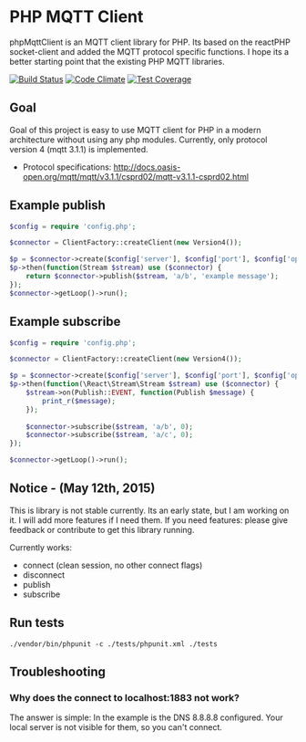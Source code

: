 # PHP MQTT Client

phpMqttClient is an MQTT client library for PHP. Its based on the reactPHP socket-client and added the MQTT protocol
specific functions. I hope its a better starting point that the existing PHP MQTT libraries. 

[![Build Status](https://travis-ci.org/oliverlorenz/phpMqttClient.svg?branch=master)](https://travis-ci.org/oliverlorenz/phpMqttClient) 
[![Code Climate](https://codeclimate.com/github/oliverlorenz/phpMqttClient/badges/gpa.svg)](https://codeclimate.com/github/oliverlorenz/phpMqttClient) 
[![Test Coverage](https://codeclimate.com/github/oliverlorenz/phpMqttClient/badges/coverage.svg)](https://codeclimate.com/github/oliverlorenz/phpMqttClient/coverage)

## Goal

Goal of this project is easy to use MQTT client for PHP in a modern architecture without using any php modules.
Currently, only protocol version 4 (mqtt 3.1.1) is implemented.
* Protocol specifications: http://docs.oasis-open.org/mqtt/mqtt/v3.1.1/csprd02/mqtt-v3.1.1-csprd02.html

## Example publish

```php
$config = require 'config.php';

$connector = ClientFactory::createClient(new Version4());

$p = $connector->create($config['server'], $config['port'], $config['options']);
$p->then(function(Stream $stream) use ($connector) {
    return $connector->publish($stream, 'a/b', 'example message');
});
$connector->getLoop()->run();
```

## Example subscribe

```php
$config = require 'config.php';

$connector = ClientFactory::createClient(new Version4());

$p = $connector->create($config['server'], $config['port'], $config['options']);
$p->then(function(\React\Stream\Stream $stream) use ($connector) {
    $stream->on(Publish::EVENT, function(Publish $message) {
        print_r($message);
    });
    
    $connector->subscribe($stream, 'a/b', 0);
    $connector->subscribe($stream, 'a/c', 0);
});

$connector->getLoop()->run();
```

## Notice - (May 12th, 2015)
This is library is not stable currently. Its an early state, but I am working on it. I will add more features if I need them. If you need features: please give feedback or contribute to get this library running.

Currently works:
* connect (clean session, no other connect flags)
* disconnect
* publish
* subscribe

## Run tests

    ./vendor/bin/phpunit -c ./tests/phpunit.xml ./tests


## Troubleshooting

### Why does the connect to localhost:1883 not work?

The answer is simple: In the example is the DNS 8.8.8.8 configured. Your local server is not visible for them, so you can't connect.

